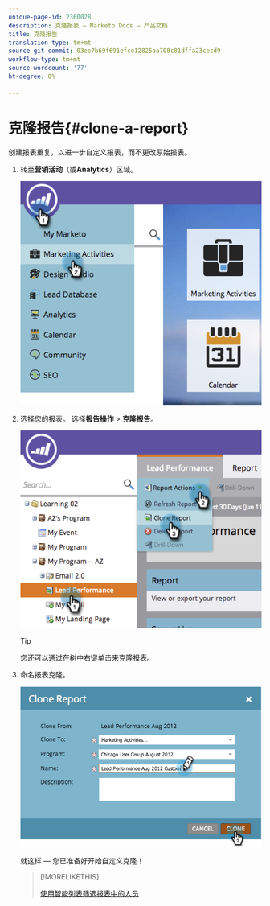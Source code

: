 ```yaml
---
unique-page-id: 2360028
description: 克隆报表 — Marketo Docs — 产品文档
title: 克隆报告
translation-type: tm+mt
source-git-commit: 03ee7b69f691efce12825aa708c81dffa23cecd9
workflow-type: tm+mt
source-wordcount: '77'
ht-degree: 0%

---
```



# 克隆报告{#clone-a-report}

创建报表重复，以进一步自定义报表，而不更改原始报表。

1. 转至&#x200B;**营销活动**（或&#x200B;**Analytics**）区域。

   ![](assets/image2014-9-16-14-3a23-3a46.png)

1. 选择您的报表。 选择&#x200B;**报告操作** > **克隆报告**。

   ![](assets/image2014-9-16-14-3a23-3a53.png)

   >[!TIP]
   >
   >您还可以通过在树中右键单击来克隆报表。

1. 命名报表克隆。

   ![](assets/image2014-9-16-14-3a23-3a57.png)

   就这样 — 您已准备好开始自定义克隆！

   >[!MORELIKETHIS]
   >
   >[使用智能列表筛选报表中的人员](/help/marketo/product-docs/reporting/basic-reporting/editing-reports/filter-people-in-a-report-with-a-smart-list.md)
